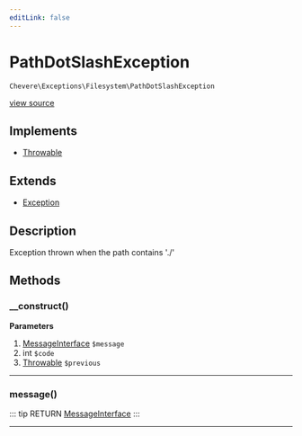 ```yaml
---
editLink: false
---
```


# PathDotSlashException

`Chevere\Exceptions\Filesystem\PathDotSlashException`

[view source](https://github.com/chevere/chevere/blob/master/exceptions/Filesystem/PathDotSlashException.php)

## Implements

- [Throwable](https://www.php.net/manual/class.throwable)

## Extends

- [Exception](../Core/Exception.md)

## Description

Exception thrown when the path contains './'

## Methods

### __construct()

**Parameters**

1. [MessageInterface](../../Interfaces/Message/MessageInterface.md) `$message`
2. int `$code`
3. [Throwable](https://www.php.net/manual/class.throwable) `$previous`

---

### message()

::: tip RETURN
[MessageInterface](../../Interfaces/Message/MessageInterface.md)
:::

---


